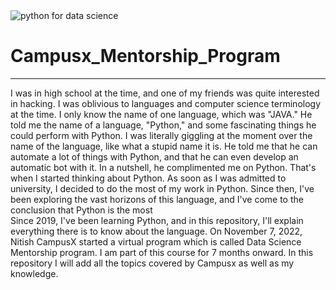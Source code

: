 <img src="https://image.shutterstock.com/image-vector/data-science-banner-web-icon-260nw-1567366987.jpg" alt="python for data science">

# Campusx_Mentorship_Program
___

I was in high school at the time, and one of my friends was quite interested in hacking. I was oblivious to languages and computer science terminology at the time. I only know the name of one language, which was "JAVA." He told me the name of a language, "Python," and some fascinating things he could perform with Python. I was literally giggling at the moment over the name of the language, like what a stupid name it is. He told me that he can automate a lot of things with Python, and that he can even develop an automatic bot with it. In a nutshell, he complimented me on Python. That's when I started thinking about Python. As soon as I was admitted to university, I decided to do the most of my work in Python. Since then, I've been exploring the vast horizons of this language, and I've come to the conclusion that Python is the most  </br>
Since 2019, I've been learning Python, and in this repository, I'll explain everything there is to know about the language. On November 7, 2022, Nitish CampusX started a virtual program which is called Data Science Mentorship program. I am part of this course for 7 months onward. In this repository I will add all the topics covered by Campusx as well as my knowledge.
